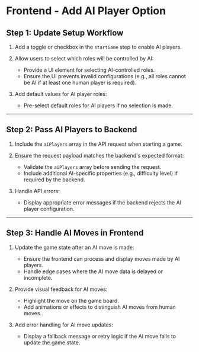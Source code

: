 # Frontend - Add AI Player Option

## Step 1: Update Setup Workflow
1. Add a toggle or checkbox in the `startGame` step to enable AI players.
2. Allow users to select which roles will be controlled by AI:
   - Provide a UI element for selecting AI-controlled roles.
   - Ensure the UI prevents invalid configurations (e.g., all roles cannot be AI if at least one human player is required).

3. Add default values for AI player roles:
   - Pre-select default roles for AI players if no selection is made.

---

## Step 2: Pass AI Players to Backend
1. Include the `aiPlayers` array in the API request when starting a game.
2. Ensure the request payload matches the backend's expected format:
   - Validate the `aiPlayers` array before sending the request.
   - Include additional AI-specific properties (e.g., difficulty level) if required by the backend.

3. Handle API errors:
   - Display appropriate error messages if the backend rejects the AI player configuration.

---

## Step 3: Handle AI Moves in Frontend
1. Update the game state after an AI move is made:
   - Ensure the frontend can process and display moves made by AI players.
   - Handle edge cases where the AI move data is delayed or incomplete.

2. Provide visual feedback for AI moves:
   - Highlight the move on the game board.
   - Add animations or effects to distinguish AI moves from human moves.

3. Add error handling for AI move updates:
   - Display a fallback message or retry logic if the AI move fails to update the game state.
